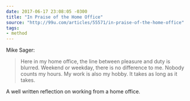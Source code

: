 ```yaml
---
date: 2017-06-17 23:08:05 -0300
title: "In Praise of the Home Office"
source: "http://99u.com/articles/55571/in-praise-of-the-home-office"
tags:
- method
---
```

Mike Sager:

> Here in my home office, the line between pleasure and duty is blurred. Weekend or weekday, there is no difference to me. Nobody counts my hours. My work is also my hobby. It takes as long as it takes.

A well written reflection on working from a home office.
